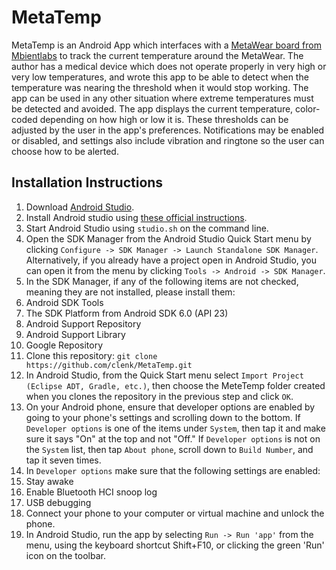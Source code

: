 # MetaTemp

MetaTemp is an Android App which interfaces with a [MetaWear board from Mbientlabs](https://mbientlab.com/metawear/) to track the current temperature around the MetaWear. The author has a medical device which does not operate properly in very high or very low temperatures, and wrote this app to be able to detect when the temperature was nearing the threshold when it would stop working. The app can be used in any other situation where extreme temperatures must be detected and avoided. The app displays the current temperature, color-coded depending on how high or low it is. These thresholds can be adjusted by the user in the app's preferences. Notifications may be enabled or disabled, and settings also include vibration and ringtone so the user can choose how to be alerted.

## Installation Instructions

1. Download [Android Studio](http://developer.android.com/sdk/index.html).
1. Install Android studio using [these official instructions](http://developer.android.com/sdk/installing/index.html).
1. Start Android Studio using `studio.sh` on the command line.
1. Open the SDK Manager from the Android Studio Quick Start menu by clicking `Configure -> SDK Manager -> Launch Standalone SDK Manager`. Alternatively, if you already have a project open in Android Studio, you can open it from the menu by clicking `Tools -> Android -> SDK Manager`.
1. In the SDK Manager, if any of the following items are not checked, meaning they are not installed, please install them:
  2. Android SDK Tools
  3. The SDK Platform from Android SDK 6.0 (API 23)
  4. Android Support Repository
  5. Android Support Library
  6. Google Repository
1. Clone this repository: `git clone https://github.com/clenk/MetaTemp.git`
1. In Android Studio, from the Quick Start menu select `Import Project (Eclipse ADT, Gradle, etc.)`, then choose the MeteTemp folder created when you clones the repository in the previous step and click `OK`.
1. On your Android phone, ensure that developer options are enabled by going to your phone's settings and scrolling down to the bottom. If `Developer options` is one of the items under `System`, then tap it and make sure it says "On" at the top and not "Off." If `Developer options` is not on the `System` list, then tap `About phone`, scroll down to `Build Number`, and tap it seven times.
1. In `Developer options` make sure that the following settings are enabled:
  2. Stay awake
  3. Enable Bluetooth HCI snoop log
  4. USB debugging
1. Connect your phone to your computer or virtual machine and unlock the phone.
1. In Android Studio, run the app by selecting `Run -> Run 'app'` from the menu, using the keyboard shortcut Shift+F10, or clicking the green 'Run' icon on the toolbar.
